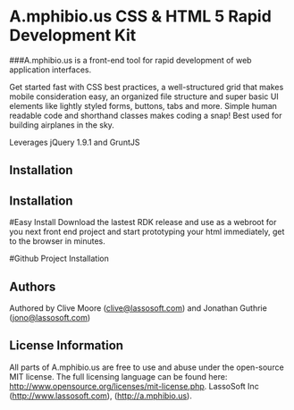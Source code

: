 A.mphibio.us CSS & HTML 5 Rapid Development Kit
===============================================

###A.mphibio.us is a front-end tool for rapid development of web application interfaces.

Get started fast with CSS best practices, a well-structured grid that makes mobile consideration easy, an organized file structure and super basic UI elements like lightly styled forms, buttons, tabs and more. Simple human readable code and shorthand classes makes coding a snap! Best used for building airplanes in the sky.

Leverages jQuery 1.9.1 and GruntJS

## Installation

## Installation

#Easy Install
Download the lastest RDK release and use as a webroot for you next 
front end project and start prototyping your html immediately, 
get to the browser in minutes.

#Github Project Installation

## Authors

Authored by Clive Moore (clive@lassosoft.com) and Jonathan Guthrie (jono@lassosoft.com)

## License Information

All parts of A.mphibio.us are free to use and abuse under the open-source MIT license. The full licensing language can be found here: http://www.opensource.org/licenses/mit-license.php.
LassoSoft Inc (http://www.lassosoft.com), (http://a.mphibio.us).